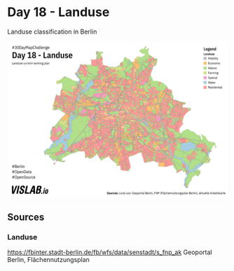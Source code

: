# Day 18 - Landuse
Landuse classification in Berlin

![18](18.png)

## Sources

### Landuse

https://fbinter.stadt-berlin.de/fb/wfs/data/senstadt/s_fnp_ak
Geoportal Berlin, Flächennutzungsplan